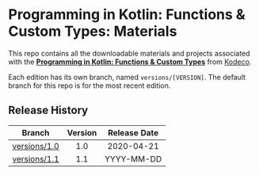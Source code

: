 # Programming in Kotlin: Functions & Custom Types: Materials

This repo contains all the downloadable materials and projects associated with the **[Programming in Kotlin: Functions & Custom Types](https://www.kodeco.com/library)** from [Kodeco](https://www.kodeco.com).

Each edition has its own branch, named `versions/[VERSION]`. The default branch for this repo is for the most recent edition.

## Release History

| Branch                                                                                  | Version | Release Date |
| --------------------------------------------------------------------------------------- |:-------:|:------------:|
| [versions/1.0](https://github.com/kodecocodes/video-pik2-materials/tree/versions/1.0) | 1.0     | 2020-04-21   |
| [versions/1.1](https://github.com/kodecocodes/video-pik2-materials/tree/versions/1.1) | 1.1     | YYYY-MM-DD   |
